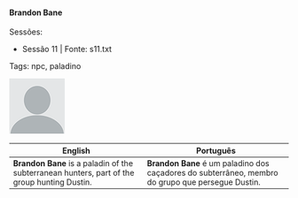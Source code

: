 
#### Brandon Bane

Sessões:  
- Sessão 11 | Fonte: s11.txt

Tags: npc, paladino

![Brandon Bane](docs/dm/-/npc/blank.png)

| English | Português |
|---------|-----------|
| **Brandon Bane** is a paladin of the subterranean hunters, part of the group hunting Dustin. | **Brandon Bane** é um paladino dos caçadores do subterrâneo, membro do grupo que persegue Dustin. |


